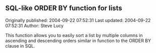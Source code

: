 ## SQL-like ORDER BY function for lists

Originally published: 2004-09-22 07:52:31
Last updated: 2004-09-22 07:52:31
Author: Steve Lucy

This function allows you to easily sort a list by multiple columns in ascending and descending orders similar in function to the ORDER BY clause in SQL.